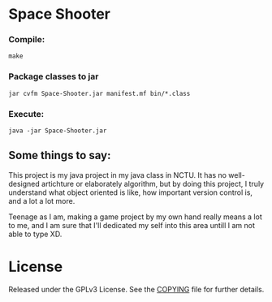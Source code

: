 Space Shooter
======================

### Compile:

    make

### Package classes to jar
	
	jar cvfm Space-Shooter.jar manifest.mf bin/*.class
    
### Execute:
	
	java -jar Space-Shooter.jar
	

## Some things to say:

This project is my java project in my java class in NCTU. It has no well-designed artichture or elaborately algorithm, but by doing this project, I truly understand what object oriented is like, how important version control is, and a lot a lot more.

Teenage as I am, making a game project by my own hand really means a lot to me, and I am sure that I'll dedicated my self into this area untill I am not able to type XD. 


License
====================================

Released under the GPLv3 License.  See the [COPYING][copying] file for further details.

[copying]: http://github.com/chichunchen/space-shooter/blob/master/COPYING
